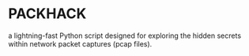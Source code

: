 # PACKHACK
a lightning-fast Python script designed for exploring the hidden secrets within network packet captures (pcap files).
